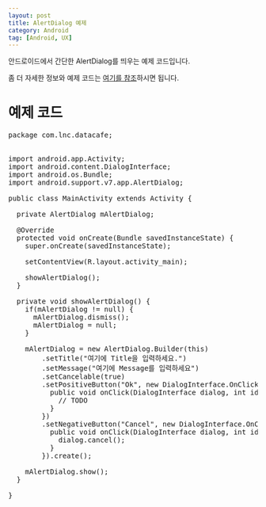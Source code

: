 ```yaml
---
layout: post
title: AlertDialog 예제
category: Android
tag: [Android, UX]
---
```


안드로이드에서 간단한 AlertDialog를 띄우는 예제 코드입니다.

좀 더 자세한 정보와 예제 코드는 [여기를 참조](https://developer.android.com/reference/android/app/AlertDialog.html)하시면 됩니다.
<br>

# 예제 코드

<pre class="prettyprint">package com.lnc.datacafe;


import android.app.Activity;
import android.content.DialogInterface;
import android.os.Bundle;
import android.support.v7.app.AlertDialog;

public class MainActivity extends Activity {

  private AlertDialog mAlertDialog;

  @Override
  protected void onCreate(Bundle savedInstanceState) {
    super.onCreate(savedInstanceState);

    setContentView(R.layout.activity_main);

    showAlertDialog();
  }

  private void showAlertDialog() {
    if(mAlertDialog != null) {
      mAlertDialog.dismiss();
      mAlertDialog = null;
    }

    mAlertDialog = new AlertDialog.Builder(this)
        .setTitle("여기에 Title을 입력하세요.")
        .setMessage("여기에 Message를 입력하세요")
        .setCancelable(true)
        .setPositiveButton("Ok", new DialogInterface.OnClickListener() {
          public void onClick(DialogInterface dialog, int id) {
            // TODO
          }
        })
        .setNegativeButton("Cancel", new DialogInterface.OnClickListener() {
          public void onClick(DialogInterface dialog, int id) {
            dialog.cancel();
          }
        }).create();

    mAlertDialog.show();
  }

}</pre>
